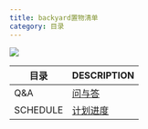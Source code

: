 ```yaml
---
title: backyard置物清单
category: 目录
---
```

![](https://img.imgdb.cn/item/602b6b593ffa7d37b3ba9f17.jpg)


| 目录 | DESCRIPTION |
| ------ | ------ |
| Q&A | [问与答](https://piednes.github.io/2020/12/31/Q-&-A/) |
| SCHEDULE | [计划进度](https://piednes.github.io/2021/04/14/schedule/) |
